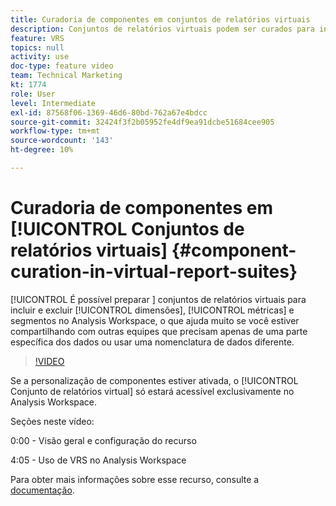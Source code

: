 ```yaml
---
title: Curadoria de componentes em conjuntos de relatórios virtuais
description: Conjuntos de relatórios virtuais podem ser curados para incluir e excluir dimensões, métricas e segmentos no Analysis Workspace, o que ajuda muito se você estiver compartilhando com outras equipes que precisam apenas de uma parte específica dos dados ou usar uma nomenclatura de dados diferente.
feature: VRS
topics: null
activity: use
doc-type: feature video
team: Technical Marketing
kt: 1774
role: User
level: Intermediate
exl-id: 87568f06-1369-46d6-80bd-762a67e4bdcc
source-git-commit: 32424f3f2b05952fe4df9ea91dcbe51684cee905
workflow-type: tm+mt
source-wordcount: '143'
ht-degree: 10%

---
```


# Curadoria de componentes em [!UICONTROL Conjuntos de relatórios virtuais] {#component-curation-in-virtual-report-suites}

[!UICONTROL É possível preparar ] conjuntos de relatórios virtuais para incluir e excluir  [!UICONTROL dimensões],  [!UICONTROL métricas] e   segmentos no Analysis Workspace, o que ajuda muito se você estiver compartilhando com outras equipes que precisam apenas de uma parte específica dos dados ou usar uma nomenclatura de dados diferente.

>[!VIDEO](https://video.tv.adobe.com/v/23544/?quality=12)

Se a personalização de componentes estiver ativada, o [!UICONTROL Conjunto de relatórios virtual] só estará acessível exclusivamente no Analysis Workspace.

Seções neste vídeo:

0:00 - Visão geral e configuração do recurso

4:05 - Uso de VRS no Analysis Workspace

Para obter mais informações sobre esse recurso, consulte a [documentação](https://marketing.adobe.com/resources/help/en_US/reference/vrs-components.html).
